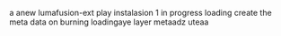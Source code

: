 a anew lumafusion-ext
play
instalasion 1
in progress
loading
create the meta
data on burning
loadingaye
layer
metaadz
uteaa

